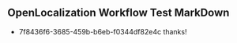 ## OpenLocalization Workflow Test MarkDown
* 7f8436f6-3685-459b-b6eb-f0344df82e4c thanks!

<!--HONumber=Aug16_HO3-->



